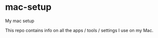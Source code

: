 # mac-setup
My mac setup

This repo contains info on all the apps / tools / settings I use on my Mac.
